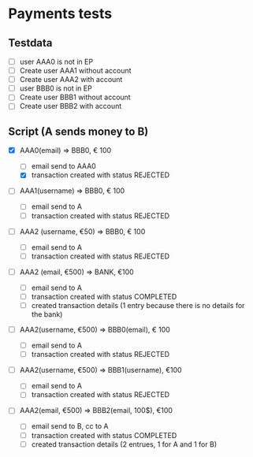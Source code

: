 # Payments tests

## Testdata

- [ ] user AAA0 is not in EP
- [ ] Create user AAA1 without account
- [ ] Create user AAA2 with account
- [ ] user BBB0 is not in EP
- [ ] Create user BBB1 without account
- [ ] Create user BBB2 with account

## Script (A sends money to B)

- [x] AAA0(email) => BBB0, € 100

  - [ ] email send to AAA0
  - [x] transaction created with status REJECTED

- [ ] AAA1(username) => BBB0, € 100

  - [ ] email send to A
  - [ ] transaction created with status REJECTED

- [ ] AAA2 (username, €50) => BBB0, € 100

  - [ ] email send to A
  - [ ] transaction created with status REJECTED

- [ ] AAA2 (email, €500) => BANK, €100

  - [ ] email send to A
  - [ ] transaction created with status COMPLETED
  - [ ] created transaction details (1 entry because there is no details for the bank)

- [ ] AAA2(username, €500) => BBB0(email), € 100

  - [ ] email send to A
  - [ ] transaction created with status REJECTED

- [ ] AAA2(username, €500) => BBB1(username), €100

  - [ ] email send to A
  - [ ] transaction created with status REJECTED

- [ ] AAA2(email, €500) => BBB2(email, 100$), €100

  - [ ] email send to B, cc to A
  - [ ] transaction created with status COMPLETED
  - [ ] created transaction details (2 entrues, 1 for A and 1 for B)
